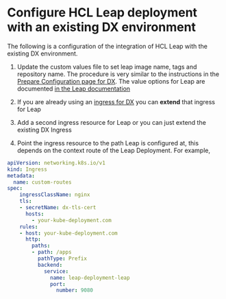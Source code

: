 # Configure HCL Leap deployment with an existing DX environment

The following is a configuration of the integration of HCL Leap with the existing DX environment.

1. Update the custom values file to set leap image name, tags and repository name. The procedure is very similar to the instructions in the [Prepare Configuration page for DX](../../../../deployment/install/container/helm_deployment/preparation/mandatory_tasks/prepare_configuration/). The value options for Leap are documented [in the Leap documentation](https://help.hcltechsw.com/Leap/9.3.2/deploy_container_kubernetes_openliberty.html)

2. If you are already using an [ingress for DX](../../../../deployment/install/container/helm_deployment/preparation/optional_tasks/optional-configure-ingress/) you can **extend** that ingress for Leap

3. Add a second ingress resource for Leap or you can just extend the existing DX Ingress

4. Point the ingress resource to the path Leap is configured at, this depends on the context route of the Leap Deployment.
For example,
```yaml
apiVersion: networking.k8s.io/v1
kind: Ingress
metadata:
  name: custom-routes
spec:
    ingressClassName: nginx
    tls:
    - secretName: dx-tls-cert
      hosts:
        - your-kube-deployment.com
    rules:
    - host: your-kube-deployment.com
      http:
        paths:
        - path: /apps
          pathType: Prefix
          backend:
            service:
              name: leap-deployment-leap
              port:
                number: 9080
```
